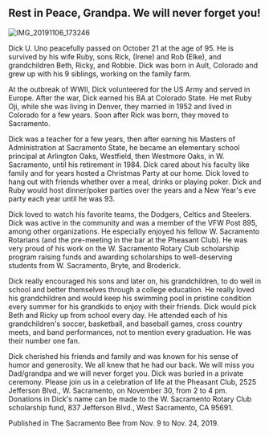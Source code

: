 ## Rest in Peace, Grandpa.  We will never forget you!

![IMG_20191106_173246](https://user-images.githubusercontent.com/64568700/80668180-0392e300-8a56-11ea-9d79-7cbe7c61d772.jpg)

Dick U. Uno peacefully passed on October 21 at the age of 95. He is survived by his wife Ruby, sons Rick, (Irene) and Rob (Elke), and grandchildren Beth, Ricky, and Robbie. Dick was born in Ault, Colorado and grew up with his 9 siblings, working on the family farm. 

At the outbreak of WWII, Dick volunteered for the US Army and served in Europe. After the war, Dick earned his BA at Colorado State. He met Ruby Oji, while she was living in Denver, they married in 1952 and lived in Colorado for a few years. Soon after Rick was born, they moved to Sacramento. 

Dick was a teacher for a few years, then after earning his Masters of Administration at Sacramento State, he became an elementary school principal at Arlington Oaks, Westfield, then Westmore Oaks, in W. Sacramento, until his retirement in 1984. Dick cared about his faculty like family and for years hosted a Christmas Party at our home. Dick loved to hang out with friends whether over a meal, drinks or playing poker. Dick and Ruby would host dinner/poker parties over the years and a New Year's eve party each year until he was 93. 

Dick loved to watch his favorite teams, the Dodgers, Celtics and Steelers. Dick was active in the community and was a member of the VFW Post 895, among other organizations. He especially enjoyed his fellow W. Sacramento Rotarians (and the pre-meeting in the bar at the Pheasant Club). He was very proud of his work on the W. Sacramento Rotary Club scholarship program raising funds and awarding scholarships to well-deserving students from W. Sacramento, Bryte, and Broderick. 

Dick really encouraged his sons and later on, his grandchildren, to do well in school and better themselves through a college education. He really loved his grandchildren and would keep his swimming pool in pristine condition every summer for his grandkids to enjoy with their friends. Dick would pick Beth and Ricky up from school every day. He attended each of his grandchildren's soccer, basketball, and baseball games, cross country meets, and band performances, not to mention every graduation. He was their number one fan. 

Dick cherished his friends and family and was known for his sense of humor and generosity. We all knew that he had our back. We will miss you Dad/grandpa and we will never forget you. Dick was buried in a private ceremony. Please join us in a celebration of life at the Pheasant Club, 2525 Jefferson Blvd., W. Sacramento, on November 30, from 2 to 4 pm. Donations in Dick's name can be made to the W. Sacramento Rotary Club scholarship fund, 837 Jefferson Blvd., West Sacramento, CA 95691.

Published in The Sacramento Bee from Nov. 9 to Nov. 24, 2019.
